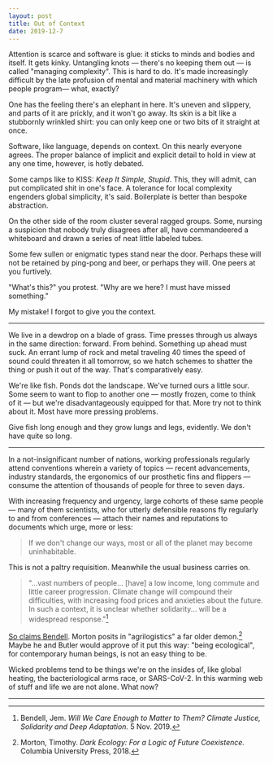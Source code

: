 ```yaml
---
layout: post
title: Out of Context
date: 2019-12-7
---
```


Attention is scarce and software is glue: it sticks to minds and bodies and itself. It gets kinky. Untangling knots &mdash; there's no keeping them out &mdash; is called "managing complexity". This is hard to do. It's made increasingly difficult by the late profusion of mental and material machinery with which people program&mdash; what, exactly?

One has the feeling there's an elephant in here. It's uneven and slippery, and parts of it are prickly, and it won't go away. Its skin is a bit like a stubbornly wrinkled shirt: you can only keep one or two bits of it straight at once.

Software, like language, depends on context. On this nearly everyone agrees. The proper balance of implicit and explicit detail to hold in view at any one time, however, is hotly debated.

Some camps like to KISS: *Keep It Simple, Stupid*. This, they will admit, can put complicated shit in one's face. A tolerance for local complexity engenders global simplicity, it's said. Boilerplate is better than bespoke abstraction.

On the other side of the room cluster several ragged groups. Some, nursing a suspicion that nobody truly disagrees after all, have commandeered a whiteboard and drawn a series of neat little labeled tubes.

Some few sullen or enigmatic types stand near the door. Perhaps these will not be retained by ping-pong and beer, or perhaps they will. One peers at you furtively.

"What's this?" you protest. "Why are we here? I must have missed something."

My mistake! I forgot to give you the context.

---

We live in a dewdrop on a blade of grass. Time presses through us always in the same direction: forward. From behind. Something up ahead must suck. An errant lump of rock and metal traveling 40 times the speed of sound could threaten it all tomorrow, so we hatch schemes to shatter the thing or push it out of the way. That's comparatively easy.

We're like fish. Ponds dot the landscape. We've turned ours a little sour. Some seem to want to flop to another one &mdash; mostly frozen, come to think of it &mdash; but we're disadvantageously equipped for that. More try not to think about it. Most have more pressing problems.

Give fish long enough and they grow lungs and legs, evidently. We don't have quite so long.

---

In a not-insignificant number of nations, working professionals regularly attend conventions wherein a variety of topics &mdash; recent advancements, industry standards, the ergonomics of our prosthetic fins and flippers &mdash; consume the attention of thousands of people for three to seven days.

With increasing frequency and urgency, large cohorts of these same people &mdash; many of them scientists, who for utterly defensible reasons fly regularly to and from conferences &mdash; attach their names and reputations to documents which urge, more or less:

> If we don't change our ways, most or all of the planet may become uninhabitable.

This is not a paltry requisition. Meanwhile the usual business carries on.

> "...vast numbers of people... [have] a low income, long commute and little career progression. Climate change will compound their difficulties, with increasing food prices and anxieties about the future. In such a context, it is unclear whether solidarity... will be a widespread response."[^1]

[So claims Bendell](https://jembendell.com/2019/11/05/will-we-care-enough-to-matter-to-them-climate-justice-solidarity-and-deep-adaptation/). Morton posits in "agrilogistics" a far older demon.[^2] Maybe he and Butler would approve of it put this way: "being ecological", for contemporary human beings, is not an easy thing to be.

Wicked problems tend to be things we're on the insides of, like global heating, the bacteriological arms race, or SARS-CoV-2. In this warming web of stuff and life we are not alone. What now?

---

[^1]: Bendell, Jem. *Will We Care Enough to Matter to Them? Climate Justice, Solidarity and Deep Adaptation.* 5 Nov. 2019.
[^2]: Morton, Timothy. *Dark Ecology: For a Logic of Future Coexistence.* Columbia University Press, 2018.
